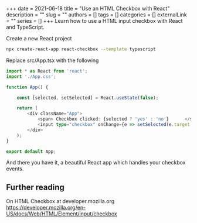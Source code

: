 +++
date = 2021-06-18
title = "Use an HTML Checkbox with React"
description = ""
slug = ""
authors = []
tags = []
categories = []
externalLink = ""
series = []
+++
Learn how to use a HTML input checkbox with React and TypeScript.

Create a new React project
```bash
npx create-react-app react-checkbox --template typescript
```

Replace src/App.tsx with the following

```typescript jsx
import * as React from 'react';
import './App.css';

function App() {

    const [selected, setSelected] = React.useState(false);

    return (
        <div className="App">
            <span> Checkbox clicked: {selected ? 'yes' : 'no'}      </span>
            <input type="checkbox" onChange={e => setSelected(e.target.checked)}/>
        </div>
    );
}

export default App;
```


And there you have it, a beautiful React app which handles your checkbox events.

## Further reading

On HTML Checkbox at developer.mozilla.org <https://developer.mozilla.org/en-US/docs/Web/HTML/Element/input/checkbox>